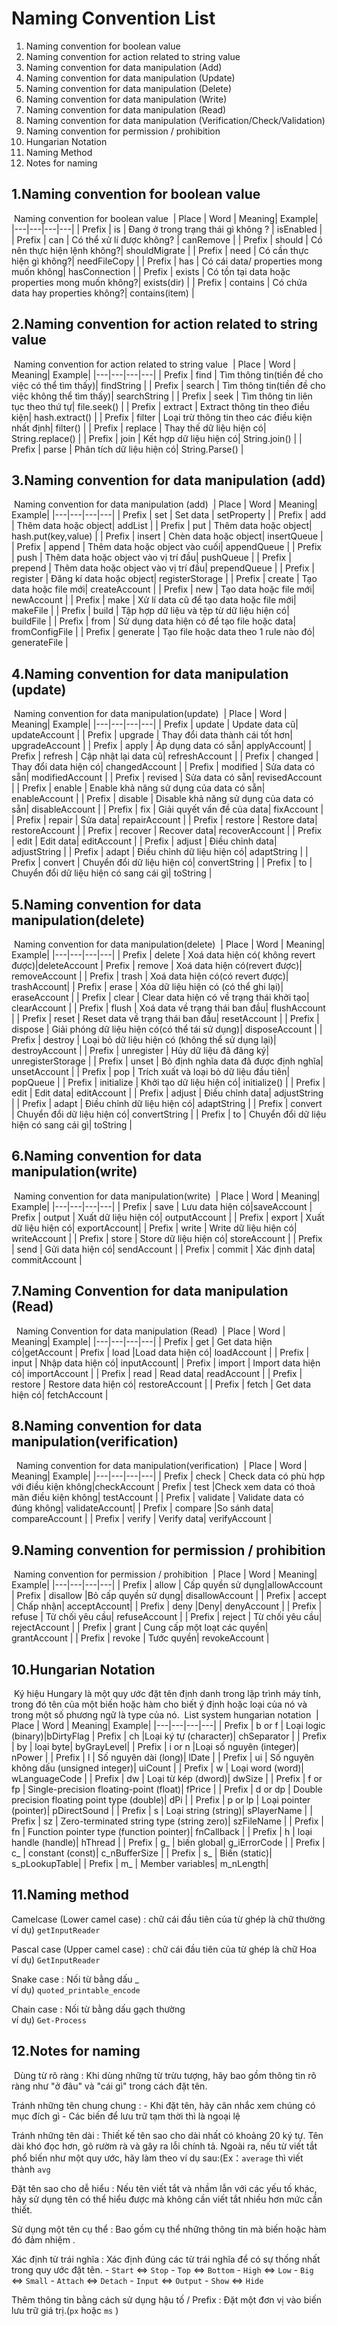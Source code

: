 Naming Convention List 
======================

1.  Naming convention for boolean value
2.  Naming convention for action related to
    string value
3.  Naming convention for data manipulation
    (Add)
4.  Naming convention for data manipulation
    (Update)
5.  Naming convention for data manipulation
    (Delete)
6.  Naming convention for data manipulation
    (Write)
7.  Naming convention for data manipulation
    (Read)
8.  Naming convention for data manipulation
    (Verification/Check/Validation)
9.  Naming convention for permission / prohibition
10. Hungarian Notation
11. Naming Method
12. Notes for naming
​
    
1.Naming convention for boolean value
-----------------------------
​
Naming convention for boolean value
​
| Place | Word | Meaning| Example|
|---|---|---|---|
| Prefix	 | is | Đang ở trong trạng thái gì không ?	 | isEnabled |
| Prefix	 | can | Có thể xử lí được không?	 | canRemove |
| Prefix	 | should | Có nên thực hiện lệnh không?| shouldMigrate |
| Prefix	 | need | Có cần thực hiện gì không?| needFileCopy |
| Prefix	 | has | Có cái data/ properties mong muốn không| hasConnection |
| Prefix	 | exists | Có tồn tại data hoặc properties mong muốn không?| exists(dir) |
| Prefix	 | contains | Có chứa data hay properties không?| contains(item) |


2.Naming convention for action related to string value 
--------------------------------------------------------
​
Naming convention for action related to
string value
​
| Place | Word | Meaning| Example|
|---|---|---|---|
| Prefix	 | find | Tìm thông tin(tiền đề cho việc có thể tìm thấy)| findString |
| Prefix	 | search | Tìm thông tin(tiền đề cho việc không thể tìm thấy)| searchString |
| Prefix	 | seek | Tìm thông tin liên tục theo thứ tự| file.seek() |
| Prefix	 | extract | Extract thông tin theo điều kiện| hash.extract() |
| Prefix	 | filter | Loại trừ thông tin theo các điều kiện nhất định| filter() |
| Prefix	 | replace | Thay thế dữ liệu hiện có| String.replace() |
| Prefix	 | join | Kết hợp dữ liệu hiện có| String.join() |
| Prefix	 | parse | Phân tích dữ liệu hiện có| String.Parse() |


3.Naming convention for data manipulation (add) 
---------------------------------------------
​
Naming convention for data manipulation (add)
​
| Place | Word | Meaning| Example|
|---|---|---|---|
| Prefix	 | set | Set data | setProperty |
| Prefix	 | add | Thêm data hoặc object| addList |
| Prefix	 | put | Thêm data hoặc object| hash.put(key,value) |
| Prefix	 | insert | Chèn data hoặc object| insertQueue |
| Prefix	 | append | Thêm data hoặc object vào cuối| appendQueue |
| Prefix	 | push | Thêm data hoặc object vào vị trí đầu| pushQueue |
| Prefix	 | prepend | Thêm data hoặc object vào vị trí đầu| prependQueue |
| Prefix	 | register | Đăng kí data hoặc object| registerStorage |
| Prefix	 | create | Tạo data hoặc file mới| createAccount |
| Prefix	 | new | Tạo data hoặc file mới| newAccount |
| Prefix	 | make | Xử lí data cũ để tạo data hoặc file mới| makeFile |
| Prefix	 | build | Tập hợp dữ liệu và tệp từ dữ liệu hiện có| buildFile |
| Prefix	 | from | Sử dụng data hiện có để tạo file hoặc data| fromConfigFile |
| Prefix	 | generate | Tạo file hoặc data theo 1 rule nào đó| generateFile |


4.Naming convention for data manipulation (update)
---------------------------------------
​
Naming convention for data manipulation(update)
​
| Place | Word | Meaning| Example|
|---|---|---|---|
| Prefix	 | update | Update data cũ| updateAccount |
| Prefix	 | upgrade | Thay đổi data thành cái tốt hơn| upgradeAccount |
| Prefix	 | apply | Áp dụng data có sẵn| applyAccount|
| Prefix	 | refresh | Cập nhật lại data cũ| refreshAccount |
| Prefix	 | changed | Thay đổi data hiện có| changedAccount |
| Prefix	 | modified | Sửa data có sẵn| modifiedAccount |
| Prefix	 | revised | Sửa data có sẵn| revisedAccount |
| Prefix	 | enable | Enable khả năng sử dụng của data có sẵn| enableAccount |
| Prefix	 | disable | Disable khả năng sử dụng của data có sẵn| disableAccount |
| Prefix	 | fix | Giải quyết vấn đề của data| fixAccount |
| Prefix	 | repair | Sửa data| repairAccount |
| Prefix	 | restore | Restore data| restoreAccount |
| Prefix	 | recover | Recover data| recoverAccount |
| Prefix	 | edit | Edit data| editAccount |
| Prefix	 | adjust | Điều chỉnh data| adjustString |
| Prefix	 | adapt | Điều chỉnh dữ liệu hiện có| adaptString |
| Prefix	 | convert | Chuyển đổi dữ liệu hiện có| convertString |
| Prefix	 | to | Chuyển đổi dữ liệu hiện có sang cái gì| toString |


5.Naming convention for data manipulation(delete) 
-----------------------------------------------
​
Naming convention for data manipulation(delete)
​
| Place | Word | Meaning| Example|
|---|---|---|---|
| Prefix	 | delete | Xoá data hiện có( không revert được)|deleteAccount
| Prefix	 | remove | Xoá data hiện có(revert được)| removeAccount |
| Prefix	 | trash | Xoá data hiện có(có revert được)| trashAccount|
| Prefix	 | erase | Xóa dữ liệu hiện có (có thể ghi lại)| eraseAccount |
| Prefix	 | clear | Clear data hiện có về trạng thái khởi tạo| clearAccount |
| Prefix	 | flush | Xoá data về trạng thái ban đầu| flushAccount |
| Prefix	 | reset | Reset data về trạng thái ban đầu| resetAccount |
| Prefix	 | dispose | Giải phóng dữ liệu hiện có(có thể tái sử dụng)| disposeAccount |
| Prefix	 | destroy | Loại bỏ dữ liệu hiện có (không thể sử dụng lại)| destroyAccount |
| Prefix	 | unregister | Hủy dữ liệu đã đăng ký| unregisterStorage |
| Prefix	 | unset | Bỏ định nghĩa data đã được định nghĩa| unsetAccount |
| Prefix	 | pop | Trích xuất và loại bỏ dữ liệu đầu tiên| popQueue |
| Prefix	 | initialize | Khởi tạo dữ liệu hiện có| initialize() |
| Prefix	 | edit | Edit data| editAccount |
| Prefix	 | adjust | Điều chỉnh data| adjustString |
| Prefix	 | adapt | Điều chỉnh dữ liệu hiện có| adaptString |
| Prefix	 | convert | Chuyển đổi dữ liệu hiện có| convertString |
| Prefix	 | to | Chuyển đổi dữ liệu hiện có sang cái gì| toString |


6.Naming convention for data manipulation(write)
---------------------------------------
​
Naming convention for data manipulation(write)
​
| Place | Word | Meaning| Example|
|---|---|---|---|
| Prefix	 | save | Lưu data hiện có|saveAccount
| Prefix	 | output | Xuất dữ liệu hiện có| outputAccount |
| Prefix	 | export | Xuất dữ liệu hiện có| exportAccount|
| Prefix	 | write | Write dữ liệu hiện có| writeAccount |
| Prefix	 | store | Store dữ liệu hiện có| storeAccount |
| Prefix	 | send | Gửi data hiện có| sendAccount |
| Prefix	 | commit | Xác định data| commitAccount |


7.Naming Convention for data manipulation (Read) 
---------------------------------------------
​
​
Naming Convention for data manipulation (Read)
​
| Place | Word | Meaning| Example|
|---|---|---|---|
| Prefix	 | get | Get data hiện có|getAccount
| Prefix	 | load |Load data hiện có| loadAccount |
| Prefix	 | input | Nhập data hiện có| inputAccount|
| Prefix	 | import | Import data hiện có| importAccount |
| Prefix	 | read | Read data| readAccount |
| Prefix	 | restore | Restore data hiện có| restoreAccount |
| Prefix	 | fetch | Get data hiện có| fetchAccount |


8.Naming convention for data manipulation(verification) 
-----------------------------------------------------
​
​
Naming convention for data manipulation(verification)
​
| Place | Word | Meaning| Example|
|---|---|---|---|
| Prefix	 | check | Check data có phù hợp với điều kiện không|checkAccount
| Prefix	 | test |Check xem data có thoả mãn điều kiện không| testAccount |
| Prefix	 | validate | Validate data có đúng không| validateAccount|
| Prefix	 | compare |So sánh data| compareAccount |
| Prefix	 | verify | Verify data| verifyAccount |


9.Naming convention for permission / prohibition  
----------------------------------
​
Naming convention for permission / prohibition
​
| Place | Word | Meaning| Example|
|---|---|---|---|
| Prefix	 | allow | Cấp quyền sử dụng|allowAccount
| Prefix	 | disallow |Bỏ cấp quyền sử dụng| disallowAccount |
| Prefix	 | accept | Chấp nhận| acceptAccount|
| Prefix	 | deny |Deny| denyAccount |
| Prefix	 | refuse | Từ chối yêu cầu| refuseAccount |
| Prefix	 | reject | Từ chối  yêu cầu| rejectAccount |
| Prefix	 | grant | Cung cấp một loạt các quyền| grantAccount |
| Prefix	 | revoke | Tước quyền| revokeAccount |


10.Hungarian Notation 
------------------
​
Ký hiệu Hungary là một quy ước đặt tên định danh trong lập trình máy
tính, trong đó tên của một biến hoặc hàm cho biết ý định hoặc loại của
nó và trong một số phương ngữ là type của nó.
​
List system hungarian notation
​
| Place | Word | Meaning| Example|
|---|---|---|---|
| Prefix	 | b or f | Loại logic (binary)|bDirtyFlag
| Prefix	 | ch |Loại ký tự (character)| chSeparator |
| Prefix	 | by | loại byte| byGrayLevel|
| Prefix	 | i or n |Loại số nguyên (integer)| nPower |
| Prefix	 | l | Số nguyên dài (long)| lDate |
| Prefix	 | ui | Số nguyên không dấu (unsigned integer)| uiCount |
| Prefix	 | w | Loại word (word)| wLanguageCode |
| Prefix	 | dw | Loại từ kép (dword)| dwSize |
| Prefix	 | f or fp | Single-precision floating-point (float)| fPrice |
| Prefix	 | d or dp | Double precision floating point type (double)| dPi |
| Prefix	 | p or lp | Loại pointer (pointer)| pDirectSound |
| Prefix	 | s | Loại string (string)| sPlayerName |
| Prefix	 | sz | Zero-terminated string type (string zero)| szFileName |
| Prefix	 | fn | Function pointer type (function pointer)| fnCallback |
| Prefix	 | h | loại handle (handle)| hThread |
| Prefix	 | g_ | biến global| g_iErrorCode |
| Prefix	 | c_ | constant (const)| c_nBufferSize |
| Prefix	 | s_ | Biến (static)| s_pLookupTable|
| Prefix	 | m_ | Member variables| m_nLength|


11.Naming method 
------------
Camelcase (Lower camel case)
:   chữ cái đầu tiên của từ ghép là chữ thường\
     ví dụ) `getInputReader`

Pascal case (Upper camel case)
:   chữ cái đầu tiên của từ ghép là chữ Hoa\
     ví dụ) `GetInputReader`

Snake case
:   Nối từ bằng dấu \_\
     ví dụ) `quoted_printable_encode`

Chain case
:   Nối từ bằng dấu gạch thường\
     ví dụ) `Get-Process`


12.Notes for naming 
--------------------
​
Dùng từ rõ ràng
:   Khi dùng những từ trừu tượng, hãy bao gồm thông tin rõ ràng như "ở
    đâu" và "cái gì" trong cách đặt tên.

Tránh những tên chung chung
:   -   Khi đặt tên, hãy cân nhắc xem chúng có mục đích gì
    -   Các biến để lưu trữ tạm thời thì là ngoại lệ
​

Tránh những tên dài
:   Thiết kế tên sao cho dài nhất có khoảng 20 ký tự. Tên dài khó đọc
    hơn, gõ rườm rà và gây ra lỗi chính tả. Ngoài ra, nếu từ viết tắt
    phổ biến như một quy ước, hãy làm theo ví dụ sau:(Ex：`average` thì
    viết thành `avg`

Đặt tên sao cho  dễ hiểu
:   Nếu tên viết tắt và nhầm lẫn với các yếu tố khác, hãy sử dụng tên có
    thể hiểu được mà không cần viết tắt nhiều hơn mức cần thiết.

Sử dụng một tên cụ thể
:   Bao gồm cụ thể những thông tin mà biến hoặc hàm đó đảm nhiệm .

Xác định từ trái nghĩa
:   Xác định đúng các từ trái nghĩa để có sự thống nhất trong quy ước
    đặt tên.
    -   `Start` ⇔ `Stop`
    -   `Top` ⇔ `Bottom`
    -   `High` ⇔ `Low`
    -   `Big` ⇔ `Small`
    -   `Attach` ⇔ `Detach`
    -   `Input` ⇔ `Output`
    -   `Show` ⇔ `Hide`
​

Thêm thông tin bằng cách sử dụng hậu tố / Prefix
:   Đặt một đơn vị vào biến lưu trữ giá trị.(`px` hoặc `ms` )
​
